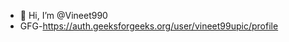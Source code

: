 - 👋 Hi, I’m @Vineet990
- GFG-https://auth.geeksforgeeks.org/user/vineet99upic/profile

<!---
Vineet990/Vineet990 is a ✨ special ✨ repository because its `README.md` (this file) appears on your GitHub profile.
You can click the Preview link to take a look at your changes.
--->
